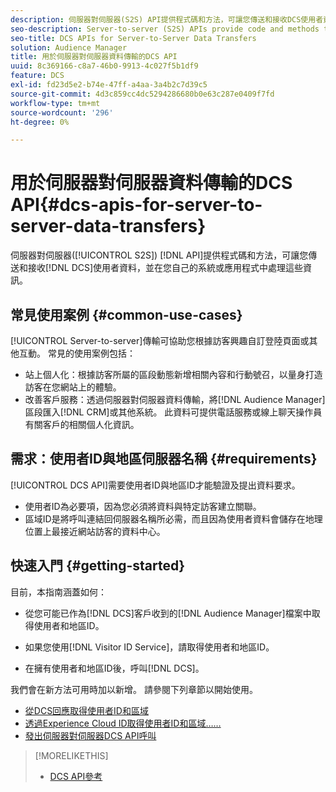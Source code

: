 ```yaml
---
description: 伺服器對伺服器(S2S) API提供程式碼和方法，可讓您傳送和接收DCS使用者資料，並在您自己的系統或應用程式中處理這些資訊。
seo-description: Server-to-server (S2S) APIs provide code and methods that let you send and receive DCS user data and work with this information in your own systems or applications.
seo-title: DCS APIs for Server-to-Server Data Transfers
solution: Audience Manager
title: 用於伺服器對伺服器資料傳輸的DCS API
uuid: 8c369166-c8a7-46b0-9913-4c027f5b1df9
feature: DCS
exl-id: fd23d5e2-b74e-47ff-a4aa-3a4b2c7d39c5
source-git-commit: 4d3c859cc4dc5294286680b0e63c287e0409f7fd
workflow-type: tm+mt
source-wordcount: '296'
ht-degree: 0%

---
```


# 用於伺服器對伺服器資料傳輸的DCS API{#dcs-apis-for-server-to-server-data-transfers}

伺服器對伺服器([!UICONTROL S2S]) [!DNL API]提供程式碼和方法，可讓您傳送和接收[!DNL DCS]使用者資料，並在您自己的系統或應用程式中處理這些資訊。

## 常見使用案例 {#common-use-cases}

[!UICONTROL Server-to-server]傳輸可協助您根據訪客興趣自訂登陸頁面或其他互動。 常見的使用案例包括：

* 站上個人化：根據訪客所屬的區段動態新增相關內容和行動號召，以量身打造訪客在您網站上的體驗。
* 改善客戶服務：透過伺服器對伺服器資料傳輸，將[!DNL Audience Manager]區段匯入[!DNL CRM]或其他系統。 此資料可提供電話服務或線上聊天操作員有關客戶的相關個人化資訊。

## 需求：使用者ID與地區伺服器名稱 {#requirements}

[!UICONTROL DCS API]需要使用者ID與地區ID才能驗證及提出資料要求。

* 使用者ID為必要項，因為您必須將資料與特定訪客建立關聯。
* 區域ID是將呼叫連結回伺服器名稱所必需，而且因為使用者資料會儲存在地理位置上最接近網站訪客的資料中心。

## 快速入門 {#getting-started}

目前，本指南涵蓋如何：

* 從您可能已作為[!DNL DCS]客戶收到的[!DNL Audience Manager]檔案中取得使用者和地區ID。

* 如果您使用[!DNL Visitor ID Service]，請取得使用者和地區ID。
* 在擁有使用者和地區ID後，呼叫[!DNL DCS]。

我們會在新方法可用時加以新增。 請參閱下列章節以開始使用。

* [從DCS回應取得使用者ID和區域](dcs-aam-ids.md)
* [透過Experience Cloud ID取得使用者ID和區域……](dcs-mcid-ids.md)
* [發出伺服器對伺服器DCS API呼叫](dcs-s2s-calls.md)

>[!MORELIKETHIS]
>
>* [DCS API參考](../../../api/dcs-intro/dcs-api-reference/dcs-api-methods.md)
